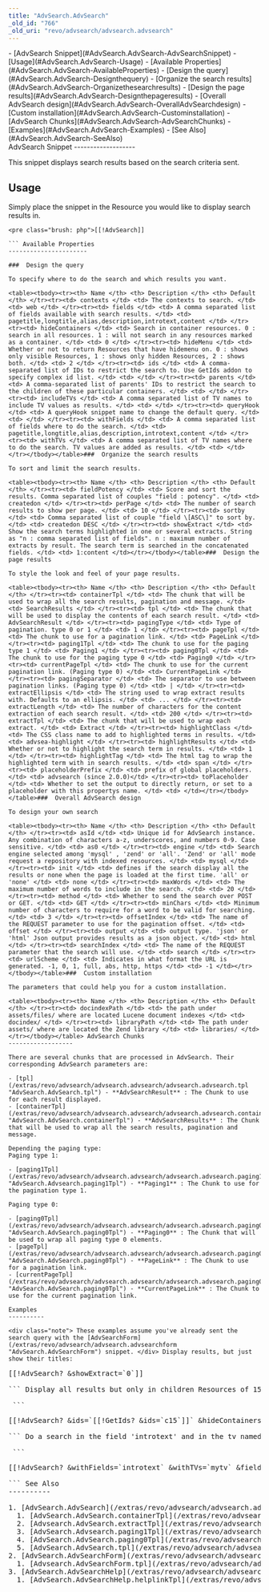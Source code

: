 ```yaml
---
title: "AdvSearch.AdvSearch"
_old_id: "766"
_old_uri: "revo/advsearch/advsearch.advsearch"
---
```


<div>- [AdvSearch Snippet](#AdvSearch.AdvSearch-AdvSearchSnippet)
- [Usage](#AdvSearch.AdvSearch-Usage)
- [Available Properties](#AdvSearch.AdvSearch-AvailableProperties)
  - [Design the query](#AdvSearch.AdvSearch-Designthequery)
  - [Organize the search results](#AdvSearch.AdvSearch-Organizethesearchresults)
  - [Design the page results](#AdvSearch.AdvSearch-Designthepageresults)
  - [Overall AdvSearch design](#AdvSearch.AdvSearch-OverallAdvSearchdesign)
  - [Custom installation](#AdvSearch.AdvSearch-Custominstallation)
- [AdvSearch Chunks](#AdvSearch.AdvSearch-AdvSearchChunks)
- [Examples](#AdvSearch.AdvSearch-Examples)
- [See Also](#AdvSearch.AdvSearch-SeeAlso)

</div> AdvSearch Snippet 
-------------------

 This snippet displays search results based on the search criteria sent.

 Usage 
-------

 Simply place the snippet in the Resource you would like to display search results in.

 ```
<pre class="brush: php">[[!AdvSearch]]

``` Available Properties 
----------------------

###  Design the query 

 To specify where to do the search and which results you want.

 <table><tbody><tr><th> Name </th> <th> Description </th> <th> Default </th> </tr><tr><td> contexts </td> <td> The contexts to search. </td> <td> web </td> </tr><tr><td> fields </td> <td> A comma separated list of fields available with search results. </td> <td> pagetitle,longtitle,alias,description,introtext,content </td> </tr><tr><td> hideContainers </td> <td> Search in container resources. 0 : search in all resources. 1 : will not search in any resources marked as a container. </td> <td> 0 </td> </tr><tr><td> hideMenu </td> <td> Whether or not to return Resources that have hidemenu on. 0 : shows only visible Resources, 1 : shows only hidden Resources, 2 : shows both. </td> <td> 2 </td> </tr><tr><td> ids </td> <td> A comma-separated list of IDs to restrict the search to. Use GetIds addon to specify complex id list. </td> <td> </td> </tr><tr><td> parents </td> <td> A comma-separated list of parents' IDs to restrict the search to the children of these particular containers. </td> <td> </td> </tr><tr><td> includeTVs </td> <td> A comma separated list of TV names to include TV values as results. </td> <td> </td> </tr><tr><td> queryHook </td> <td> A queryHook snippet name to change the default query. </td> <td> </td> </tr><tr><td> withFields </td> <td> A comma separated list of fields where to do the search. </td> <td> pagetitle,longtitle,alias,description,introtext,content </td> </tr><tr><td> withTVs </td> <td> A comma separated list of TV names where to do the search. TV values are added as results. </td> <td> </td></tr></tbody></table>###  Organize the search results 

 To sort and limit the search results.

 <table><tbody><tr><th> Name </th> <th> Description </th> <th> Default </th> </tr><tr><td> fieldPotency </td> <td> Score and sort the results. Comma separated list of couples "field : potency". </td> <td> createdon </td> </tr><tr><td> perPage </td> <td> The number of search results to show per page. </td> <td> 10 </td> </tr><tr><td> sortby </td> <td> Comma separated list of couple "field \[ASC\]" to sort by. </td> <td> createdon DESC </td> </tr><tr><td> showExtract </td> <td> Show the search terms highlighted in one or several extracts. String as "n : comma separated list of fields". n : maximum number of extracts by result. The search term is searched in the concatenated fields. </td> <td> 1:content </td></tr></tbody></table>###  Design the page results 

 To style the look and feel of your page results.

 <table><tbody><tr><th> Name </th> <th> Description </th> <th> Default </th> </tr><tr><td> containerTpl </td> <td> The chunk that will be used to wrap all the search results, pagination and message. </td> <td> SearchResults </td> </tr><tr><td> tpl </td> <td> The chunk that will be used to display the contents of each search result. </td> <td> AdvSearchResult </td> </tr><tr><td> pagingType </td> <td> Type of pagination. type 0 or 1 </td> <td> 1 </td> </tr><tr><td> pageTpl </td> <td> The chunk to use for a pagination link. </td> <td> PageLink </td> </tr><tr><td> paging1Tpl </td> <td> The chunk to use for the paging type 1 </td> <td> Paging1 </td> </tr><tr><td> paging0Tpl </td> <td> The chunk to use for the paging type 0 </td> <td> Paging0 </td> </tr><tr><td> currentPageTpl </td> <td> The chunk to use for the current pagination link. (Paging type 0) </td> <td> CurrentPageLink </td> </tr><tr><td> pagingSeparator </td> <td> The separator to use between pagination links. (Paging type 0) </td> <td> | </td> </tr><tr><td> extractEllipsis </td> <td> The string used to wrap extract results with. Defaults to an ellipsis. </td> <td> ... </td> </tr><tr><td> extractLength </td> <td> The number of characters for the content extraction of each search result. </td> <td> 200 </td> </tr><tr><td> extractTpl </td> <td> The chunk that will be used to wrap each extract. </td> <td> Extract </td> </tr><tr><td> highlightClass </td> <td> The CSS class name to add to highlighted terms in results. </td> <td> advsea-highlight </td> </tr><tr><td> highlightResults </td> <td> Whether or not to highlight the search term in results. </td> <td> 1 </td> </tr><tr><td> highlightTag </td> <td> The html tag to wrap the highlighted term with in search results. </td> <td> span </td> </tr><tr><td> placeholderPrefix </td> <td> prefix of global placeholders. </td> <td> advsearch (since 2.0.0)</td> </tr><tr><td> toPlaceholder </td> <td> Whether to set the output to directly return, or set to a placeholder with this propertys name. </td> <td> </td></tr></tbody></table>###  Overall AdvSearch design 

 To design your own search

 <table><tbody><tr><th> Name </th> <th> Description </th> <th> Default </th> </tr><tr><td> asId </td> <td> Unique id for AdvSearch instance. Any combination of characters a-z, underscores, and numbers 0-9. Case sensitive. </td> <td> as0 </td> </tr><tr><td> engine </td> <td> Search engine selected among 'mysql' , 'zend' or 'all'. 'Zend' or 'all' mode request a repository with indexed resources. </td> <td> mysql </td> </tr><tr><td> init </td> <td> defines if the search display all the results or none when the page is loaded at the first time. 'all' or 'none' </td> <td> none </td> </tr><tr><td> maxWords </td> <td> The maximum number of words to include in the search. </td> <td> 20 </td> </tr><tr><td> method </td> <td> Whether to send the search over POST or GET. </td> <td> GET </td> </tr><tr><td> minChars </td> <td> Minimum number of characters to require for a word to be valid for searching. </td> <td> 3 </td> </tr><tr><td> offsetIndex </td> <td> The name of the REQUEST parameter to use for the pagination offset. </td> <td> offset </td> </tr><tr><td> output </td> <td> output type. 'json' or 'html' Json output provides results as a json object. </td> <td> html </td> </tr><tr><td> searchIndex </td> <td> The name of the REQUEST parameter that the search will use. </td> <td> search </td> </tr><tr><td> urlScheme </td> <td> Indicates in what format the URL is generated. -1, 0, 1, full, abs, http, https </td> <td> -1 </td></tr></tbody></table>###  Custom installation 

 The parameters that could help you for a custom installation.

 <table><tbody><tr><th> Name </th> <th> Description </th> <th> Default </th> </tr><tr><td> docindexPath </td> <td> the path under assets/files/ where are located Lucene document indexes </td> <td> docindex/ </td> </tr><tr><td> libraryPath </td> <td> The path under assets/ where are located the Zend library </td> <td> libraries/ </td></tr></tbody></table> AdvSearch Chunks 
------------------

 There are several chunks that are processed in AdvSearch. Their corresponding AdvSearch parameters are:

- [tpl](/extras/revo/advsearch/advsearch.advsearch/advsearch.advsearch.tpl "AdvSearch.AdvSearch.tpl") - **AdvSearchResult** : The Chunk to use for each result displayed.
- [containerTpl](/extras/revo/advsearch/advsearch.advsearch/advsearch.advsearch.containertpl "AdvSearch.AdvSearch.containerTpl") - **AdvSearchResults** : The Chunk that will be used to wrap all the search results, pagination and message.

 Depending the paging type:   
 Paging type 1:

- [paging1Tpl](/extras/revo/advsearch/advsearch.advsearch/advsearch.advsearch.paging1tpl "AdvSearch.Advsearch.paging1Tpl") - **Paging1** : The Chunk to use for the pagination type 1.

 Paging type 0:

- [paging0Tpl](/extras/revo/advsearch/advsearch.advsearch/advsearch.advsearch.paging0tpl "AdvSearch.AdvSearch.paging0Tpl") - **Paging0** : The Chunk that will be used to wrap all paging type 0 elements.
- [pageTpl](/extras/revo/advsearch/advsearch.advsearch/advsearch.advsearch.paging0tpl "AdvSearch.AdvSearch.paging0Tpl") - **PageLink** : The Chunk to use for a pagination link.
- [currentPageTpl](/extras/revo/advsearch/advsearch.advsearch/advsearch.advsearch.paging0tpl "AdvSearch.AdvSearch.paging0Tpl") - **CurrentPageLink** : The Chunk to use for the current pagination link.

 Examples 
----------

<div class="note"> These examples assume you've already sent the search query with the [AdvSearchForm](/extras/revo/advsearch/advsearch.advsearchform "AdvSearch.AdvSearchForm") snippet. </div> Display results, but just show their titles:

 ```
<pre class="brush: php">[[!AdvSearch? &showExtract=`0`]]

``` Display all results but only in children Resources of 15 and hide possible container Resources - and highlight tags with a 'strong' tag:

 ```
<pre class="brush: php">[[!AdvSearch? &ids=`[[!GetIds? &ids=`c15`]]` &hideContainers=`1` &highlightTag=`strong`]]

``` Do a search in the field 'introtext' and in the tv named 'mytv'. Display as results the fields 'pagetitle', 'longtitle' and 'introtext'. Setup an extract with the 'introtext' field. Show a maximum of 2 extracts by result. And finally set the results to the placeholder 'results':

 ```
<pre class="brush: php">[[!AdvSearch? &withFields=`introtext` &withTVs=`mytv` &fields=`pagetitle,introtext` &showExtract=`2:introtext` &toPlaceholder=`results`]]

``` See Also 
----------

1. [AdvSearch.AdvSearch](/extras/revo/advsearch/advsearch.advsearch)
  1. [AdvSearch.AdvSearch.containerTpl](/extras/revo/advsearch/advsearch.advsearch/advsearch.advsearch.containertpl)
  2. [Advsearch.AdvSearch.extractTpl](/extras/revo/advsearch/advsearch.advsearch/advsearch.advsearch.extracttpl)
  3. [AdvSearch.Advsearch.paging1Tpl](/extras/revo/advsearch/advsearch.advsearch/advsearch.advsearch.paging1tpl)
  4. [AdvSearch.AdvSearch.paging0Tpl](/extras/revo/advsearch/advsearch.advsearch/advsearch.advsearch.paging0tpl)
  5. [AdvSearch.AdvSearch.tpl](/extras/revo/advsearch/advsearch.advsearch/advsearch.advsearch.tpl)
2. [AdvSearch.AdvSearchForm](/extras/revo/advsearch/advsearch.advsearchform)
  1. [Advsearch.AdvSearchForm.tpl](/extras/revo/advsearch/advsearch.advsearchform/advsearch.advsearchform.tpl)
3. [AdvSearch.AdvSearchHelp](/extras/revo/advsearch/advsearch.advsearchhelp)
  1. [AdvSearch.AdvSearchHelp.helplinkTpl](/extras/revo/advsearch/advsearch.advsearchhelp/advsearch.advsearchhelp.helplinktpl)